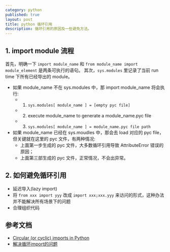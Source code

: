 ```yaml
---
category: python
published: true
layout: post
title: python 循环引用
description: 循环引用的原因及一些避免方法。
---
```



##
## 1. import module 流程

首先，明确一下 `import module_name` 和 `from module_name import module_element` 是两条可执行的语句。
其次，`sys.modules` 里记录了当前 run time 下所有已经导出的 module。

- 如果 module_name 不在 sys.modules 中，那 import module_name 将会执行:
    + 1. `sys.modules[ module_name ] = [empty pyc file]`
    + 2. execute module_name to generate a module_name.pyc file
    + 3. `sys.modules[ module_name ] = module_name.pyc file path`
- 如果 module_name 已经在 sys.moudles 中，那会去 load 对应的 pyc file，但关键就在这里的 pyc 文件，有两种情况:
    + 上面第一步生成的 pyc 文件，大多数循环引用导致 AttributeError 错误的原因；
    + 上面第三部生成的 pyc 文件，正常情况，不会出异常。


## 2. 如何避免循环引用

- 延迟导入(lazy import)
- 将 `from xxx import yyy` 改成 `import xxx;xxx.yyy` 来访问的形式，这种办法并不能解决所有场景下的问题
- 合理组织代码



## 参考文档

- [Circular (or cyclic) imports in Python](http://stackoverflow.com/questions/744373/circular-or-cyclic-imports-in-python)
- [解决循环import的问题](http://blog.csdn.net/handsomekang/article/details/19010407)
